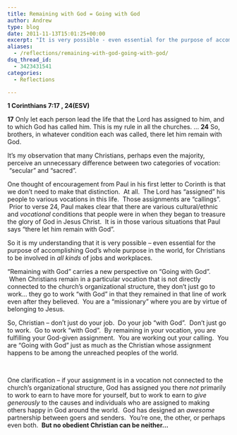 ```yaml
---
title: Remaining with God = Going with God
author: Andrew
type: blog
date: 2011-11-13T15:01:25+00:00
excerpt: "It is very possible - even essential for the purpose of accomplishing God's whole purpose in the world, for Christians to be involved in all kinds of jobs and workplaces."
aliases:
  - /reflections/remaining-with-god-going-with-god/
dsq_thread_id:
  - 3423431541
categories:
  - Reflections

---
```

**1 Corinthians 7:17 , 24(ESV)**

**17** Only let each person lead the life that the Lord has assigned to him, and to which God has called him. This is my rule in all the churches. &#8230; **24** So, brothers, in whatever condition each was called, there let him remain with God.

It&#8217;s my observation that many Christians, perhaps even the majority, perceive an unnecessary difference between two categories of vocation:  &#8220;secular&#8221; and &#8220;sacred&#8221;.

One thought of encouragement from Paul in his first letter to Corinth is that we don&#8217;t need to make that distinction.  At all.  The Lord has &#8220;assigned&#8221; his people to various vocations in this life.  Those assignments are &#8220;callings&#8221;.  Prior to verse 24, Paul makes clear that there are various cultural/ethnic and _vocational_ conditions that people were in when they began to treasure the glory of God in Jesus Christ.  It is in those various situations that Paul says &#8220;there let him remain with God&#8221;.

So it is my understanding that it is very possible &#8211; even essential for the purpose of accomplishing God&#8217;s whole purpose in the world, for Christians to be involved in _all kinds_ of jobs and workplaces.

&#8220;Remaining with God&#8221; carries a new perspective on &#8220;Going with God&#8221;.  When Christians remain in a particular vocation that is not directly connected to the church&#8217;s organizational structure, they don&#8217;t just go to work&#8230; they go to work &#8220;with God&#8221; in that they remained in that line of work even after they believed.  You are a &#8220;missionary&#8221; where you are by virtue of belonging to Jesus.

So, Christian &#8211; don&#8217;t just do your job.  Do your job &#8220;with God&#8221;.  Don&#8217;t just go to work.  Go to work &#8220;with God&#8221;.  By remaining in your vocation, you are fulfilling your God-given assignment.  You are working out your calling.  You are &#8220;Going with God&#8221; just as much as the Christian whose assignment happens to be among the unreached peoples of the world.

&nbsp;

One clarification &#8211; if your assignment is in a vocation not connected to the church&#8217;s organizational structure, God has assigned you there _not_ primarily to work to earn to have more for yourself, but to work to earn to _give generously_ to the causes and individuals who are assigned to making others happy in God around the world.  God has designed an _awesome_ partnership between goers and senders.  You&#8217;re one, the other, or perhaps even both.  **But no obedient Christian can be neither&#8230;**